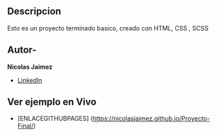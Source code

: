 ## Descripcion 

Esto es un proyecto terminado basico, creado con HTML, CSS , SCSS

## Autor-
**Nicolas Jaimez**

* [LinkedIn](https://www.linkedin.com/in/nicolas-jaimez/)

## Ver ejemplo en Vivo
- [ENLACEGITHUBPAGES] (https://nicolasjaimez.github.io/Proyecto-Final/)

